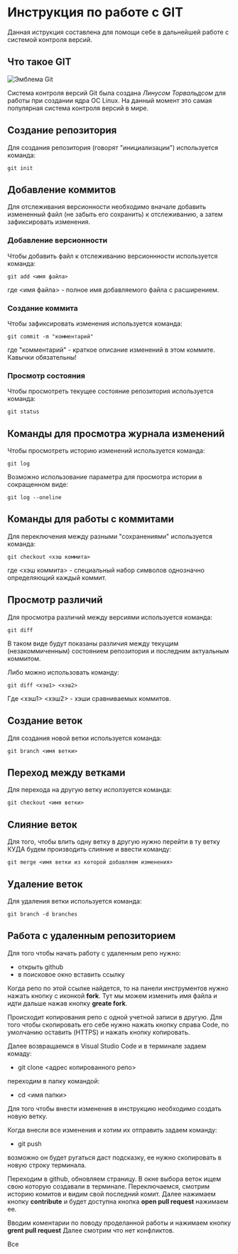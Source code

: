 # **Инструкция по работе с GIT**

Данная иструкция составлена для помощи себе в дальнейшей работе с системой контроля версий.

## Что такое GIT

![Эмблема Git](git.JPG)

Система контроля версий Git была создана *Линусом Торвальдсом* для работы при создании ядра ОС Linux. На данный момент это самая популярная система контроля версий в мире.

## Создание репозитория

Для создания репозитория (говорят "инициализации") используется команда:

    git init

## Добавление коммитов

Для отслеживания версионности необходимо вначале добавить измененный файл (не забыть его сохранить) к отслеживанию, а затем зафиксировать изменения.

### Добавление версионности

Чтобы добавить файл к отслеживанию версионнности используется команда:

    git add <имя файла>

где <имя файла> - полное имя добавляемого файла с расширением.

### Создание коммита

Чтобы зафиксировать изменения используется команда:

    git commit -m "комментарий"

где "комментарий" - краткое описание изменений в этом коммите. Кавычки обязательны!

### Просмотр состояния

Чтобы просмотреть текущее состояние репозитория используется команда:

    git status

## Команды для просмотра журнала изменений

Чтобы просмотреть историю изменений используется команда:

    git log

Возможно использование параметра для просмотра истории в сокращенном виде:

    git log --oneline

## Команды для работы с коммитами

Для переключения между разными "сохранениями" используется команда:

    git checkout <хэш коммита>

где <хэш коммита> - специальный набор символов однозначно определяющий каждый коммит.

## Просмотр различий

Для просмотра различий между версиями используется команда:

    git diff

В таком виде будут показаны различия между текущим (незакоммиченным) состоянием репозитория и последним актуальным коммитом.

Либо можно использовать команду:

    git diff <хэш1> <хэш2>

Где <хэш1> <хэш2> - хэши сравниваемых коммитов.

## Создание веток

Для создания новой ветки используется команда:

    git branch <имя ветки>

## Переход между ветками

Для перехода на другую ветку исползуется команда:

    git checkout <имя ветки>

## Слияние веток

Для того, чтобы влить одну ветку в другую нужно перейти в ту ветку КУДА будем производить слияние и ввести команду:

    git merge <имя ветки из которой добавляем изменения>

## Удаление веток

Для удаления ветки используется команда:
    
    git branch -d branches

## Работа с удаленным репозиторием

Для того чтобы начать работу с удаленным репо нужно:

  * открыть github
  * в поисковое окно вставить ссылку

Когда репо по этой ссылке найдется, то на панели инструментов нужно нажать кнопку с иконкой __fork__. Тут мы можем изменить имя файла и идти дальше нажав кнопку __greate fork__.

Происходит копирования репо с одной учетной записи в другую. Для того чтобы скопировать его себе нужно нажать кнопку справа Code, по умолчанию оставить (HTTPS) и нажать кнопку копировать.

Далее возвращаемся в Visual Studio Code и в терминале задаем комаду:
   * git clone <адрес копированного репо>

переходим в папку командой:

   * cd <имя папки>

Для того чтобы внести изменения в инструкцию необходимо создать новую ветку.

Когда внесли все изменения и хотим их отправить задаем команду: 

   * git push

возможно он будет ругаться даст подсказку, ее нужно скопировать в новую строку терминала.

Переходим в github, обновляем страницу. В окне выбора веток ищем свою которую создавали в терминале. Переключаемся, смотрим историю комитов и видим свой последний комит. Далее нажимаем кнопку __contribute__ и будет доступна кнопка __open pull request__ нажимаем ее. 

Вводим коментарии по поводу проделанной работы и нажимаем кнопку __grent pull request__
Далее смотрим что нет конфликтов.

Все 



 

